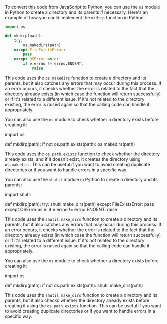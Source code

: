 To convert this code from JavaScript to Python, you can use the `os` module in Python to create a directory and its parents if necessary. Here's an example of how you could implement the `mkdirp` function in Python:
```python
import os

def mkdirp(path):
    try:
        os.makedirs(path)
    except FileExistsError:
        pass
    except OSError as e:
        if e.errno != errno.ENOENT:
            raise
```
This code uses the `os.makedirs` function to create a directory and its parents, but it also catches any errors that may occur during this process. If an error occurs, it checks whether the error is related to the fact that the directory already exists (in which case the function will return successfully) or if it's related to a different issue. If it's not related to the directory existing, the error is raised again so that the calling code can handle it appropriately.

You can also use the `os` module to check whether a directory exists before creating it:

import os

def mkdirp(path):
    if not os.path.exists(path):
        os.makedirs(path)

This code uses the `os.path.exists` function to check whether the directory already exists, and if it doesn't exist, it creates the directory using `os.makedirs`. This can be useful if you want to avoid creating duplicate directories or if you want to handle errors in a specific way.

You can also use the `shutil` module in Python to create a directory and its parents:

import shutil

def mkdirp(path):
    try:
        shutil.make_dirs(path)
    except FileExistsError:
        pass
    except OSError as e:
        if e.errno != errno.ENOENT:
            raise

This code uses the `shutil.make_dirs` function to create a directory and its parents, but it also catches any errors that may occur during this process. If an error occurs, it checks whether the error is related to the fact that the directory already exists (in which case the function will return successfully) or if it's related to a different issue. If it's not related to the directory existing, the error is raised again so that the calling code can handle it appropriately.

You can also use the `os` module to check whether a directory exists before creating it:

import os

def mkdirp(path):
    if not os.path.exists(path):
        shutil.make_dirs(path)

This code uses the `shutil.make_dirs` function to create a directory and its parents, but it also checks whether the directory already exists before creating it using the `os.path.exists` function. This can be useful if you want to avoid creating duplicate directories or if you want to handle errors in a specific way.
